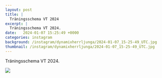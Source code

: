 ```yaml
---
layout: post
title: |
  Träningsschema VT 2024
excerpt: |
  Träningsschema VT 2024.
date:   2024-01-07 15:25:49 +0000
categories: instagram
background: /instagram/dynamixherrljunga/2024-01-07_15-25-49_UTC.jpg
thumbnail: /instagram/dynamixherrljunga/2024-01-07_15-25-49_UTC.jpg
---
```

Träningsschema VT 2024.



<img src='/www-dynamix-herrljunga/instagram/dynamixherrljunga/2024-01-07_15-25-49_UTC.jpg' class='img-fluid' />
